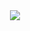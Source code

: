 <div align="center">
<img src="https://capsule-render.vercel.app/api?type=waving&color=auto&height=200&section=header&text=HyoJinLim&fontSize=90" />

</div>

<div align="center">

</div>

<div align="center">
<!--![image](https://user-images.githubusercontent.com/111869216/190530426-a871fbfc-1b5e-4643-ae43-c554dbe31e79.png)-->

</div>

<!--![Hyojin's GitHub stats](https://github-readme-stats.vercel.app/api?username=dinmoy&show_icons=true&theme=react)
[![Top Langs](https://github-readme-stats.vercel.app/api/top-langs/?username=dinmoy&layout=compact&theme=react)](https://github.com/dinmoy/github-readme-stats)

[![Hyojin's github activity graph](https://github-readme-activity-graph.cyclic.app/graph?username=dinmoy&theme=react)](https://github.com/dinmoy/github-readme-activity-graph) -->


